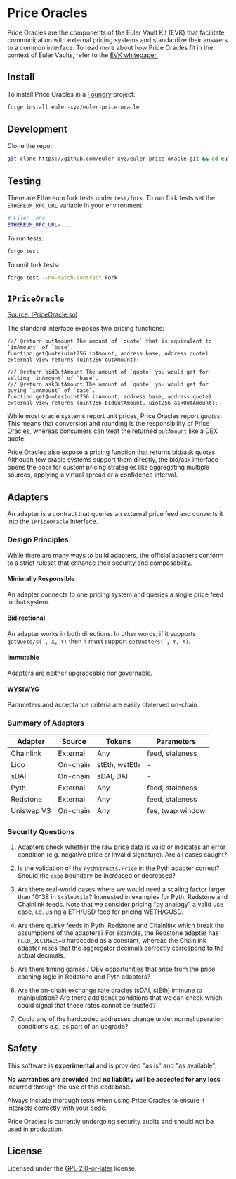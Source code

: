 # Price Oracles
Price Oracles are the components of the Euler Vault Kit (EVK) that facilitate communication with external pricing systems and standardize their answers to a common interface. To read more about how Price Oracles fit in the context of Euler Vaults, refer to the [EVK whitepaper.](https://docs.euler.finance/euler-vault-kit-white-paper/#price-oracles)

## Install
To install Price Oracles in a [Foundry](https://github.com/foundry-rs/foundry) project:

```sh
forge install euler-xyz/euler-price-oracle
```

## Development
Clone the repo:
```sh
git clone https://github.com/euler-xyz/euler-price-oracle.git && cd euler-price-oracle
```

## Testing
There are Ethereum fork tests under `test/fork`. To run fork tests set the `ETHEREUM_RPC_URL` variable in your environment:
```sh
# File: .env
ETHEREUM_RPC_URL=...
```

To run tests:
```sh
forge test
```

To omit fork tests:
```sh
forge test --no-match-contract Fork
```

## `IPriceOracle`
[Source: IPriceOracle.sol](src/interfaces/IPriceOracle.sol)

The standard interface exposes two pricing functions: 
```solidity
/// @return outAmount The amount of `quote` that is equivalent to `inAmount` of `base`.
function getQuote(uint256 inAmount, address base, address quote) external view returns (uint256 outAmount);

/// @return bidOutAmount The amount of `quote` you would get for selling `inAmount` of `base`.
/// @return askOutAmount The amount of `quote` you would get for buying `inAmount` of `base`.
function getQuotes(uint256 inAmount, address base, address quote) external view returns (uint256 bidOutAmount, uint256 askOutAmount);
```

While most oracle systems report unit prices, Price Oracles report *quotes*. This means that conversion and rounding is the responsibility of Price Oracles, whereas consumers can treat the returned `outAmount` like a DEX quote.

Price Oracles also expose a pricing function that returns bid/ask quotes. Although few oracle systems support them directly, the bid/ask interface opens the door for custom pricing strategies like aggregating multiple sources, applying a virtual spread or a confidence interval.

## Adapters
An adapter is a contract that queries an external price feed and converts it into the `IPriceOracle` interface.

### Design Principles
While there are many ways to build adapters, the official adapters conform to a strict ruleset that enhance their security and composability.

#### Minimally Responsible
An adapter connects to one pricing system and queries a single price feed in that system.

#### Bidirectional
An adapter works in both directions. In other words, if it supports `getQuote/s(-, X, Y)` then it must support `getQuote/s(-, Y, X)`.

#### Immutable
Adapters are neither upgradeable nor governable. 

#### WYSIWYG
Parameters and acceptance criteria are easily observed on-chain.

### Summary of Adapters
| Adapter       | Source    | Tokens        | Parameters        |
| ------------- | --------- | ------        | ---------         |
| Chainlink     | External  | Any           | feed, staleness   | 
| Lido          | On-chain  | stEth, wstEth | -                 |
| sDAI          | On-chain  | sDAI, DAI     | -                 |
| Pyth          | External  | Any           | feed, staleness   |
| Redstone      | External  | Any           | feed, staleness   |
| Uniswap V3    | On-chain  | Any           | fee, twap window  |

### Security Questions
1. Adapters check whether the raw price data is valid or indicates an error condition (e.g. negative price or invalid signature). Are all cases caught?

1. Is the validation of the `PythStructs.Price` in the Pyth adapter correct? Should the `expo` boundary be increased or decreased?

1. Are there real-world cases where we would need a scaling factor larger than 10^38 in `ScaleUtils`? Interested in examples for Pyth, Redstone and Chainlink feeds. Note that we consider pricing "by analogy" a valid use case, i.e. using a ETH/USD feed for pricing WETH/GUSD.

1. Are there quirky feeds in Pyth, Redstone and Chainlink which break the assumptions of the adapters? For example, the Redstone adapter has `FEED_DECIMALS=8` hardcoded as a constant, whereas the Chainlink adapter relies that the aggregator decimals correctly correspond to the actual decimals.

1. Are there timing games / OEV opportunities that arise from the price caching logic in Redstone and Pyth adapters?

1. Are the on-chain exchange rate oracles (sDAI, stEth) immune to manipulation? Are there additional conditions that we can check which could signal that these rates cannot be trusted? 

1. Could any of the hardcoded addresses change under normal operation conditions e.g. as part of an upgrade?

## Safety
This software is **experimental** and is provided "as is" and "as available".

**No warranties are provided** and **no liability will be accepted for any loss** incurred through the use of this codebase.

Always include thorough tests when using Price Oracles to ensure it interacts correctly with your code.

Price Oracles is currently undergoing security audits and should not be used in production.

## License
Licensed under the [GPL-2.0-or-later](LICENSE) license.